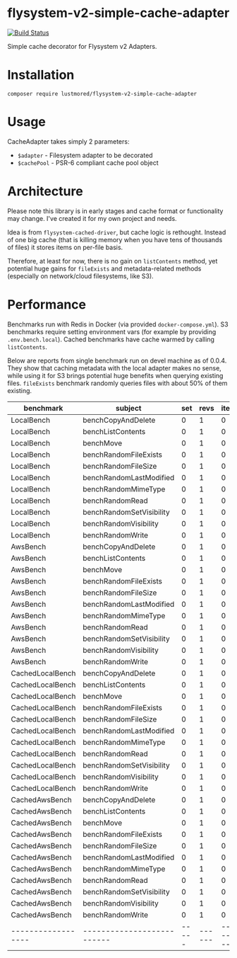 # flysystem-v2-simple-cache-adapter

[![Build Status](https://travis-ci.com/Lustmored/flysystem-v2-simple-cache-adapter.svg?branch=main)](https://travis-ci.com/Lustmored/flysystem-v2-simple-cache-adapter)

Simple cache decorator for Flysystem v2 Adapters.

# Installation

`composer require lustmored/flysystem-v2-simple-cache-adapter`

# Usage

CacheAdapter takes simply 2 parameters:

* `$adapter` - Filesystem adapter to be decorated
* `$cachePool` - PSR-6 compliant cache pool object

# Architecture

Please note this library is in early stages and cache format or functionality may change. I've created it for my own project and needs.

Idea is from `flysystem-cached-driver`, but cache logic is rethought. Instead of one big cache (that is killing memory when you have tens of thousands of files) it stores items on per-file basis.

Therefore, at least for now, there is no gain on `listContents` method, yet potential huge gains for `fileExists` and metadata-related methods (especially on network/cloud filesystems, like S3).

# Performance

Benchmarks run with Redis in Docker (via provided `docker-compose.yml`). S3 benchmarks require setting environment vars (for example by providing `.env.bench.local`). Cached benchmarks have cache warmed by calling `listContents`.

Below are reports from single benchmark run on devel machine as of 0.0.4. They show that caching metadata with the local adapter makes no sense, while using it for S3 brings potential huge benefits when querying existing files. `fileExists` benchmark randomly queries files with about 50% of them existing.

| benchmark        | subject                  | set | revs | iter | mem_peak    | time_rev         | comp_z_value | comp_deviation |
|------------------|--------------------------|-----|------|------|-------------|------------------|--------------|----------------|
| LocalBench       | benchCopyAndDelete       | 0   | 1    | 0    | 2,695,904b  | 9,757.000μs      | 0.00σ        | 0.00%          |
| LocalBench       | benchListContents        | 0   | 1    | 0    | 2,695,904b  | 1,925.000μs      | 0.00σ        | 0.00%          |
| LocalBench       | benchMove                | 0   | 1    | 0    | 2,695,896b  | 13,083.000μs     | 0.00σ        | 0.00%          |
| LocalBench       | benchRandomFileExists    | 0   | 1    | 0    | 2,695,904b  | 1,893.000μs      | 0.00σ        | 0.00%          |
| LocalBench       | benchRandomFileSize      | 0   | 1    | 0    | 2,695,904b  | 2,216.000μs      | 0.00σ        | 0.00%          |
| LocalBench       | benchRandomLastModified  | 0   | 1    | 0    | 2,695,904b  | 3,689.000μs      | 0.00σ        | 0.00%          |
| LocalBench       | benchRandomMimeType      | 0   | 1    | 0    | 3,609,408b  | 28,681.000μs     | 0.00σ        | 0.00%          |
| LocalBench       | benchRandomRead          | 0   | 1    | 0    | 2,695,896b  | 3,490.000μs      | 0.00σ        | 0.00%          |
| LocalBench       | benchRandomSetVisibility | 0   | 1    | 0    | 2,695,912b  | 2,958.000μs      | 0.00σ        | 0.00%          |
| LocalBench       | benchRandomVisibility    | 0   | 1    | 0    | 2,695,904b  | 2,866.000μs      | 0.00σ        | 0.00%          |
| LocalBench       | benchRandomWrite         | 0   | 1    | 0    | 2,695,904b  | 11,619.000μs     | 0.00σ        | 0.00%          |
| AwsBench         | benchCopyAndDelete       | 0   | 1    | 0    | 14,163,224b | 25,638,767.000μs | 0.00σ        | 0.00%          |
| AwsBench         | benchListContents        | 0   | 1    | 0    | 10,141,384b | 394,385.000μs    | 0.00σ        | 0.00%          |
| AwsBench         | benchMove                | 0   | 1    | 0    | 17,951,440b | 54,856,950.000μs | 0.00σ        | 0.00%          |
| AwsBench         | benchRandomFileExists    | 0   | 1    | 0    | 11,294,928b | 12,921,070.000μs | 0.00σ        | 0.00%          |
| AwsBench         | benchRandomFileSize      | 0   | 1    | 0    | 11,153,896b | 5,655,586.000μs  | 0.00σ        | 0.00%          |
| AwsBench         | benchRandomLastModified  | 0   | 1    | 0    | 11,153,896b | 5,901,532.000μs  | 0.00σ        | 0.00%          |
| AwsBench         | benchRandomMimeType      | 0   | 1    | 0    | 11,153,896b | 6,200,496.000μs  | 0.00σ        | 0.00%          |
| AwsBench         | benchRandomRead          | 0   | 1    | 0    | 11,098,640b | 5,975,538.000μs  | 0.00σ        | 0.00%          |
| AwsBench         | benchRandomSetVisibility | 0   | 1    | 0    | 11,279,472b | 4,980,556.000μs  | 0.00σ        | 0.00%          |
| AwsBench         | benchRandomVisibility    | 0   | 1    | 0    | 11,086,464b | 7,118,953.000μs  | 0.00σ        | 0.00%          |
| AwsBench         | benchRandomWrite         | 0   | 1    | 0    | 11,223,672b | 6,863,634.000μs  | 0.00σ        | 0.00%          |
| CachedLocalBench | benchCopyAndDelete       | 0   | 1    | 0    | 3,114,992b  | 66,819.000μs     | 0.00σ        | 0.00%          |
| CachedLocalBench | benchListContents        | 0   | 1    | 0    | 3,114,944b  | 29,511.000μs     | 0.00σ        | 0.00%          |
| CachedLocalBench | benchMove                | 0   | 1    | 0    | 3,114,984b  | 120,609.000μs    | 0.00σ        | 0.00%          |
| CachedLocalBench | benchRandomFileExists    | 0   | 1    | 0    | 3,114,992b  | 17,195.000μs     | 0.00σ        | 0.00%          |
| CachedLocalBench | benchRandomFileSize      | 0   | 1    | 0    | 3,114,992b  | 22,410.000μs     | 0.00σ        | 0.00%          |
| CachedLocalBench | benchRandomLastModified  | 0   | 1    | 0    | 3,114,992b  | 13,735.000μs     | 0.00σ        | 0.00%          |
| CachedLocalBench | benchRandomMimeType      | 0   | 1    | 0    | 4,079,264b  | 74,065.000μs     | 0.00σ        | 0.00%          |
| CachedLocalBench | benchRandomRead          | 0   | 1    | 0    | 3,114,984b  | 16,104.000μs     | 0.00σ        | 0.00%          |
| CachedLocalBench | benchRandomSetVisibility | 0   | 1    | 0    | 3,115,000b  | 36,545.000μs     | 0.00σ        | 0.00%          |
| CachedLocalBench | benchRandomVisibility    | 0   | 1    | 0    | 3,114,992b  | 19,188.000μs     | 0.00σ        | 0.00%          |
| CachedLocalBench | benchRandomWrite         | 0   | 1    | 0    | 3,114,992b  | 30,787.000μs     | 0.00σ        | 0.00%          |
| CachedAwsBench   | benchCopyAndDelete       | 0   | 1    | 0    | 14,701,496b | 25,902,601.000μs | 0.00σ        | 0.00%          |
| CachedAwsBench   | benchListContents        | 0   | 1    | 0    | 10,741,088b | 145,838.000μs    | 0.00σ        | 0.00%          |
| CachedAwsBench   | benchMove                | 0   | 1    | 0    | 18,489,776b | 53,389,348.000μs | 0.00σ        | 0.00%          |
| CachedAwsBench   | benchRandomFileExists    | 0   | 1    | 0    | 11,360,328b | 9,891,007.000μs  | 0.00σ        | 0.00%          |
| CachedAwsBench   | benchRandomFileSize      | 0   | 1    | 0    | 10,494,808b | 17,082.000μs     | 0.00σ        | 0.00%          |
| CachedAwsBench   | benchRandomLastModified  | 0   | 1    | 0    | 10,494,808b | 16,780.000μs     | 0.00σ        | 0.00%          |
| CachedAwsBench   | benchRandomMimeType      | 0   | 1    | 0    | 11,362,408b | 4,023,242.000μs  | 0.00σ        | 0.00%          |
| CachedAwsBench   | benchRandomRead          | 0   | 1    | 0    | 11,655,608b | 6,180,574.000μs  | 0.00σ        | 0.00%          |
| CachedAwsBench   | benchRandomSetVisibility | 0   | 1    | 0    | 11,930,632b | 5,753,747.000μs  | 0.00σ        | 0.00%          |
| CachedAwsBench   | benchRandomVisibility    | 0   | 1    | 0    | 11,319,584b | 3,708,345.000μs  | 0.00σ        | 0.00%          |
| CachedAwsBench   | benchRandomWrite         | 0   | 1    | 0    | 11,791,352b | 6,785,903.000μs  | 0.00σ        | 0.00%          |
|------------------|--------------------------|-----|------|------|-------------|------------------|--------------|----------------|
